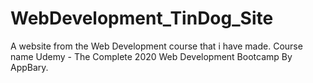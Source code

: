 # WebDevelopment_TinDog_Site
A website from the Web Development course that i have made. Course name Udemy - The Complete 2020 Web Development Bootcamp By AppBary.
